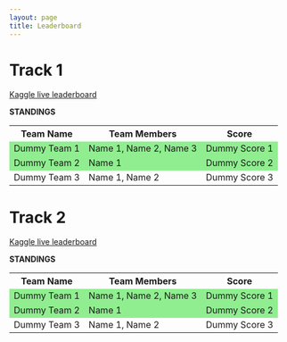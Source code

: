 ```yaml
---
layout: page
title: Leaderboard
---
```

<style>
table tr:nth-of-type(2) {background: lightgreen;}
table tr:nth-of-type(3) {background: lightgreen;}
</style>

# Track 1

[Kaggle live leaderboard](https://www.kaggle.com/c/dl-hack-track-1-cv/leaderboard)

**STANDINGS**

<table id="table">
    <tr>
        <th>Team Name</th>
        <th>Team Members</th>
        <th>Score</th>
    </tr>
    <tr>
        <td>Dummy Team 1</td>
        <td>Name 1, Name 2, Name 3</td>
        <td>Dummy Score 1</td>
    </tr>
    <tr>
        <td>Dummy Team 2</td>
        <td>Name 1</td>
        <td>Dummy Score 2</td>
    </tr>
    <tr>
        <td>Dummy Team 3</td>
        <td>Name 1, Name 2</td>
        <td>Dummy Score 3</td>
    </tr>
</table>

# Track 2

[Kaggle live leaderboard](https://www.kaggle.com/c/dl-hack-track-2-nlp/leaderboard)

**STANDINGS**

<table id="table">
    <tr>
        <th>Team Name</th>
        <th>Team Members</th>
        <th>Score</th>
    </tr>
    <tr>
        <td>Dummy Team 1</td>
        <td>Name 1, Name 2, Name 3</td>
        <td>Dummy Score 1</td>
    </tr>
    <tr>
        <td>Dummy Team 2</td>
        <td>Name 1</td>
        <td>Dummy Score 2</td>
    </tr>
    <tr>
        <td>Dummy Team 3</td>
        <td>Name 1, Name 2</td>
        <td>Dummy Score 3</td>
    </tr>
</table>